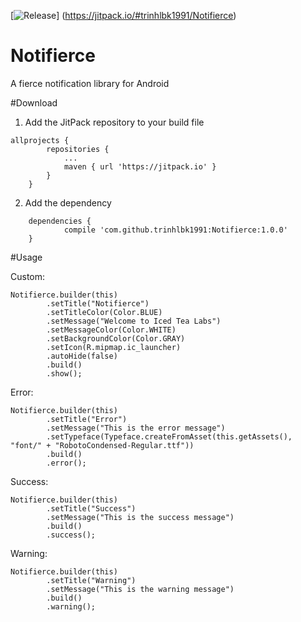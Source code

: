 [![Release](https://jitpack.io/v/trinhlbk1991/Notifierce.svg)]
(https://jitpack.io/#trinhlbk1991/Notifierce)

# Notifierce
A fierce notification library for Android

#Download

1. Add the JitPack repository to your build file

```
allprojects {
		repositories {
			...
			maven { url 'https://jitpack.io' }
		}
	}
```

2. Add the dependency

```
	dependencies {
	        compile 'com.github.trinhlbk1991:Notifierce:1.0.0'
	}
```

#Usage

Custom:

```
Notifierce.builder(this)
        .setTitle("Notifierce")
        .setTitleColor(Color.BLUE)
        .setMessage("Welcome to Iced Tea Labs")
        .setMessageColor(Color.WHITE)
        .setBackgroundColor(Color.GRAY)
        .setIcon(R.mipmap.ic_launcher)
        .autoHide(false)
        .build()
        .show();
```

Error:

```
Notifierce.builder(this)
        .setTitle("Error")
        .setMessage("This is the error message")
        .setTypeface(Typeface.createFromAsset(this.getAssets(), "font/" + "RobotoCondensed-Regular.ttf"))
        .build()
        .error();
```

Success:

```
Notifierce.builder(this)
        .setTitle("Success")
        .setMessage("This is the success message")
        .build()
        .success();
```

Warning:

```
Notifierce.builder(this)
        .setTitle("Warning")
        .setMessage("This is the warning message")
        .build()
        .warning();
```
